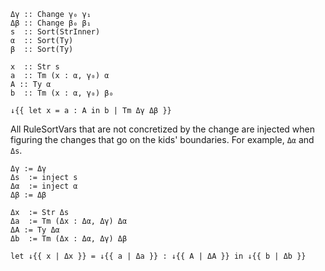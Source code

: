 ```
Δγ :: Change γ₀ γ₁
Δβ :: Change β₀ β₁
s  :: Sort(StrInner)
α  :: Sort(Ty)
β  :: Sort(Ty)

x  :: Str s
a  :: Tm (x : α, γ₀) α
A :: Ty α
b  :: Tm (x : α, γ₀) β₀

↓{{ let x = a : A in b | Tm Δγ Δβ }}
```

All RuleSortVars that are not concretized by the change are injected when
figuring the changes that go on the kids' boundaries. For example, `Δα` and
`Δs`.

```
Δγ := Δγ
Δs  := inject s
Δα  := inject α
Δβ := Δβ

Δx  := Str Δs
Δa  := Tm (Δx : Δα, Δγ) Δα
ΔA := Ty Δα
Δb  := Tm (Δx : Δα, Δγ) Δβ

let ↓{{ x | Δx }} = ↓{{ a | Δa }} : ↓{{ A | ΔA }} in ↓{{ b | Δb }}
```